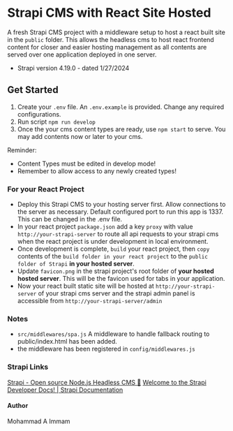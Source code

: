 # Strapi CMS with React Site Hosted

A fresh Strapi CMS project with a middleware setup to host a react built site in the `public` folder. This allows the headless cms to host react frontend content for closer and easier hosting management as all contents are served over one application deployed in one server.
- Strapi version 4.19.0 - dated 1/27/2024
## Get Started

 1. Create your `.env` file. An `.env.example` is provided. Change any required configurations.
 2. Run script `npm run develop`
 3. Once the your cms content types are ready, use `npm start` to serve. You may add contents now or later to your cms.

Reminder: 
- Content Types must be edited in develop mode! 
- Remember to allow access to any newly created types!

### For your React Project
- Deploy this Strapi CMS to your hosting server first. Allow connections to the server as necessary. Default configured port to run this app is 1337. This can be changed in the .env file.
- In your react project `package.json` add a key `proxy` with value `http://your-strapi-server` to route all api requests to your strapi cms when the react project is under development in local environment.
- Once development is complete, `build` your react project, then `copy` contents of the `build folder in your react project` to the `public folder of Strapi` **in your hosted server**.
- Update `favicon.png` in the strapi project's root folder of **your hosted hosted server**. This will be the favicon used for tabs in your application. 
- Now your react built static site will be hosted at `http://your-strapi-server` of your strapi cms server and the strapi admin panel is accessible from `http://your-strapi-server/admin`

### Notes
- `src/middlewares/spa.js` A middleware to handle fallback routing to public/index.html has been added.
- the middleware has been registered in `config/middlewares.js`


### Strapi Links
[Strapi - Open source Node.js Headless CMS 🚀](https://strapi.io/)
[Welcome to the Strapi Developer Docs! | Strapi Documentation](https://docs.strapi.io/dev-docs/intro)


#### Author
Mohammad A Immam
